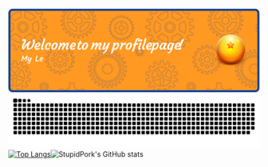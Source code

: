 ![Header](./github-header-image.png)
![Snake animation](https://github.com/StupidPork/StupidPork/blob/output/github-contribution-grid-snake-dark.svg)
[![Top Langs](https://github-readme-stats.vercel.app/api/top-langs/?username=StupidPork&layout=donut&theme=radical)](https://github.com/StupidPork/github-readme-stats)![StupidPork's GitHub stats](https://github-readme-stats.vercel.app/api?username=StupidPork&show_icons=true&theme=radical)
